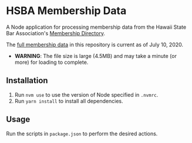 # HSBA Membership Data

A Node application for processing membership data from the Hawaii State Bar Association's [Membership Directory](https://hsba.org/HSBA/Membership_Directory.aspx).

The [full membership data](https://raw.githubusercontent.com/bronsonavila/hsba-directory/master/data/members-full.json) in this repository is current as of July 10, 2020.

- **WARNING**: The file size is large (4.5MB) and may take a minute (or more) for loading to complete.

## Installation

1. Run `nvm use` to use the version of Node specified in `.nvmrc`.
2. Run `yarn install` to install all dependencies.

## Usage

Run the scripts in `package.json` to perform the desired actions.
